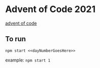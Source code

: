 # Advent of Code 2021

[advent of code](https://adventofcode.com/)

## To run

`npm start <<dayNumberGoesHere>>`

example: `npm start 1`